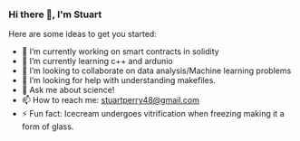 ### Hi there 👋, I'm Stuart

Here are some ideas to get you started:

- 🔭 I’m currently working on smart contracts in solidity
- 🌱 I’m currently learning c++ and ardunio
- 👯 I’m looking to collaborate on data analysis/Machine learning problems
- 🤔 I’m looking for help with understanding makefiles.
- 💬 Ask me about science!
- 📫 How to reach me: stuartperry48@gmail.com
- ⚡ Fun fact: Icecream undergoes vitrification when freezing making it a form of glass.

